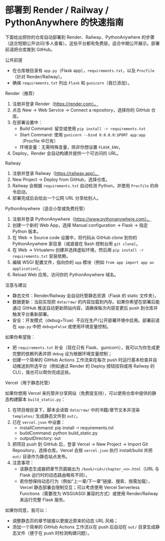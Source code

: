 # 部署到 Render / Railway / PythonAnywhere 的快速指南

下面给出把你的仓库自动部署到 Render、Railway、PythonAnywhere 的步骤（适合短期公开访问/多人查看）。这些平台都有免费层，适合中期公开展示。部署前请把仓库推到 GitHub。

公共前提
- 在仓库根目录有 `app.py`（Flask app），`requirements.txt`，以及 `Procfile`（针对 Render/Railway）。
- 确保 `requirements.txt` 列出 `Flask` 和 `gunicorn`（我已添加）。

Render（推荐）
1. 注册并登录 Render（https://render.com）。
2. 点击 New -> Web Service -> Connect a repository，选择你的 GitHub 仓库。
3. 在部署设置中：
   - Build Command: 留空或使用 `pip install -r requirements.txt`
   - Start Command: 使用 `gunicorn --bind 0.0.0.0:$PORT app:app`（Procfile 中已有）
   - 环境变量：无需特殊变量，除非你想设置 `FLASK_ENV`。
4. Deploy，Render 会自动构建并提供一个可访问的 URL。

Railway
1. 注册并登录 Railway（https://railway.app）。
2. New Project -> Deploy from GitHub，选择仓库。
3. Railway 会根据 `requirements.txt` 自动检测 Python，并使用 `Procfile` 的命令启动。
4. 部署完成后会给出一个公网 URL 分享给别人。

PythonAnywhere（适合小型或免费托管）
1. 注册并登录 PythonAnywhere（https://www.pythonanywhere.com）。
2. 创建一个新的 Web App，选择 Manual configuration -> Flask -> 指定 Python 版本。
3. 在 Web -> Source code 设置中，将代码从 GitHub clone 到你的 PythonAnywhere 家目录（或直接在 Bash 控制台用 `git clone`）。
4. 在 Web -> Virtualenv 创建并选择虚拟环境，然后用 `pip install -r requirements.txt` 安装依赖。
5. 编辑 WSGI 配置文件，指向你的 `app` 模块（例如 `from app import app as application`）。
6. Reload Web 应用，访问你的 PythonAnywhere 域名。

注意与建议
- 静态文件：Render/Railway 会自动托管静态资源（Flask 的 static 文件夹）。
- 数据更新：当前实现把 `data/raw/` 的内容加载到内存。如果你希望在部署后能通过 GitHub 推送自动更新网站内容，请确保每次内容变更后 push 到仓库并触发平台重新部署。
- 安全：开发模式（debug=True）不应在生产/公开部署环境中启用。部署前请在 `app.py` 中把 `debug=False` 或使用环境变量控制。

如果你希望我：
- 把 `requirements.txt` 补全（现在只有 Flask、gunicorn），我可以为你生成更完整的依赖列表并把 `debug` 设为根据环境变量控制；
- 创建一个简单的 GitHub Actions 工作流来在每次 push 时运行基本检查并自动推送到所选平台（例如通过 Render 的 Deploy 按钮挂钩或用 Railway 的 CLI），我也可以帮你完成这些。

Vercel（用于静态托管）

如果你想用 Vercel 来托管并分享网站（免费层支持），可以使用仓库中提供的静态构建脚本 `build_static.py`：

1. 在项目根目录下，脚本会读取 `data/raw/` 中的书籍/章节文本并渲染 `templates/` 生成静态文件到 `out/`。
2. 已在 `vercel.json` 中设置：
   - installCommand: pip install -r requirements.txt
   - buildCommand: python build_static.py
   - outputDirectory: out
3. 把项目 push 到 GitHub 后，登录 Vercel -> New Project -> Import Git Repository，选择仓库。Vercel 会按 `vercel.json` 执行 install/build 并把 `out/` 目录作为静态站点发布。
4. 注意事项：
   - 该静态生成器把章节页面输出为 `/book/<id>/chapter_<n>.html`（URL 与 Flask 运行时的动态路由略有不同）。
   - 若你想保持动态行为（例如“上一章/下一章”链接、搜索、按需加载），Vercel 静态部署会限制交互；可以考虑使用 Vercel Serverless Functions（需要改为 WSGI/ASGI 兼容的方式）或使用 Render/Railway 来运行完整 Flask 服务。

如果你同意，我可以：
- 调整静态页的章节链接以更接近原来的动态 URL 风格；
- 添加一个简单的 GitHub Actions 工作流以在 push 后自动在 `out/` 目录生成静态文件（便于在 push 时检测构建问题）。
